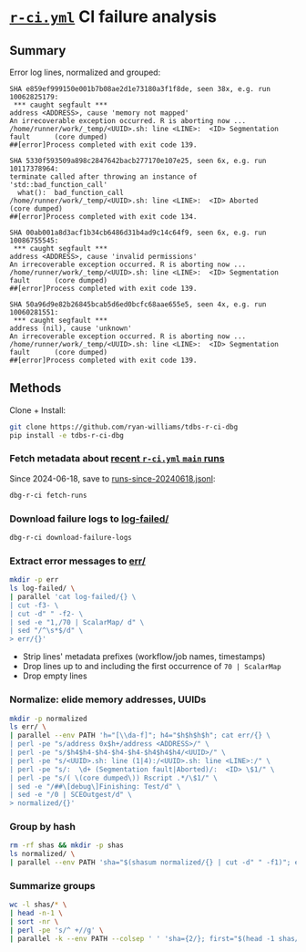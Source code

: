 # [`r-ci.yml`] CI failure analysis

## Summary
Error log lines, normalized and grouped:
```
SHA e859ef999150e001b7b08ae2d1e73180a3f1f8de, seen 38x, e.g. run 10062825179:
 *** caught segfault ***
address <ADDRESS>, cause 'memory not mapped'
An irrecoverable exception occurred. R is aborting now ...
/home/runner/work/_temp/<UUID>.sh: line <LINE>:  <ID> Segmentation fault      (core dumped)
##[error]Process completed with exit code 139.

SHA 5330f593509a898c2847642bacb277170e107e25, seen 6x, e.g. run 10117378964:
terminate called after throwing an instance of 'std::bad_function_call'
  what():  bad_function_call
/home/runner/work/_temp/<UUID>.sh: line <LINE>:  <ID> Aborted                 (core dumped)
##[error]Process completed with exit code 134.

SHA 00ab001a8d3acf1b34cb6486d31b4ad9c14c64f9, seen 6x, e.g. run 10086755545:
 *** caught segfault ***
address <ADDRESS>, cause 'invalid permissions'
An irrecoverable exception occurred. R is aborting now ...
/home/runner/work/_temp/<UUID>.sh: line <LINE>:  <ID> Segmentation fault      (core dumped)
##[error]Process completed with exit code 139.

SHA 50a96d9e82b26845bcab5d6ed0bcfc68aae655e5, seen 4x, e.g. run 10060281551:
 *** caught segfault ***
address (nil), cause 'unknown'
An irrecoverable exception occurred. R is aborting now ...
/home/runner/work/_temp/<UUID>.sh: line <LINE>:  <ID> Segmentation fault      (core dumped)
##[error]Process completed with exit code 139.
```

## Methods

Clone + Install:
```bash
git clone https://github.com/ryan-williams/tdbs-r-ci-dbg
pip install -e tdbs-r-ci-dbg
```

### Fetch metadata about [recent `r-ci.yml` `main` runs]
Since 2024-06-18, save to [runs-since-20240618.jsonl](runs-since-20240618.jsonl):
```bash
dbg-r-ci fetch-runs
```

### Download failure logs to [log-failed/](log-failed/)
```bash
dbg-r-ci download-failure-logs
```

### Extract error messages to [err/](err/)
```bash
mkdir -p err
ls log-failed/ \
| parallel 'cat log-failed/{} \
| cut -f3- \
| cut -d" " -f2- \
| sed -e "1,/70 | ScalarMap/ d" \
| sed "/^\s*$/d" \
> err/{}'
```
- Strip lines' metadata prefixes (workflow/job names, timestamps)
- Drop lines up to and including the first occurrence of `70 | ScalarMap`
- Drop empty lines

### Normalize: elide memory addresses, UUIDs
```bash
mkdir -p normalized
ls err/ \
| parallel --env PATH 'h="[\\da-f]"; h4="$h$h$h$h"; cat err/{} \
| perl -pe "s/address 0x$h+/address <ADDRESS>/" \
| perl -pe "s/$h4$h4-$h4-$h4-$h4-$h4$h4$h4/<UUID>/" \
| perl -pe "s/<UUID>.sh: line (1|4):/<UUID>.sh: line <LINE>:/" \
| perl -pe "s/:  \d+ (Segmentation fault|Aborted)/:  <ID> \$1/" \
| perl -pe "s/( \(core dumped\)) Rscript .*/\$1/" \
| sed -e "/##\[debug\]Finishing: Test/d" \
| sed -e "/0 | SCEOutgest/d" \
> normalized/{}'
```

### Group by hash
```bash
rm -rf shas && mkdir -p shas
ls normalized/ \
| parallel --env PATH 'sha="$(shasum normalized/{} | cut -d" " -f1)"; echo {} >> shas/$sha'
```

### Summarize groups
```bash
wc -l shas/* \
| head -n-1 \
| sort -nr \
| perl -pe 's/^ +//g' \
| parallel -k --env PATH --colsep ' ' 'sha={2/}; first="$(head -1 shas/$sha)"; echo "SHA $sha, seen {1}x, e.g. run $first:"; cat normalized/$first; echo'
```

[`r-ci.yml`]: https://github.com/single-cell-data/TileDB-SOMA/actions/workflows/r-ci.yml

[recent `r-ci.yml` `main` runs]: https://github.com/single-cell-data/TileDB-SOMA/actions/workflows/r-ci.yml?query=branch%3Amain
